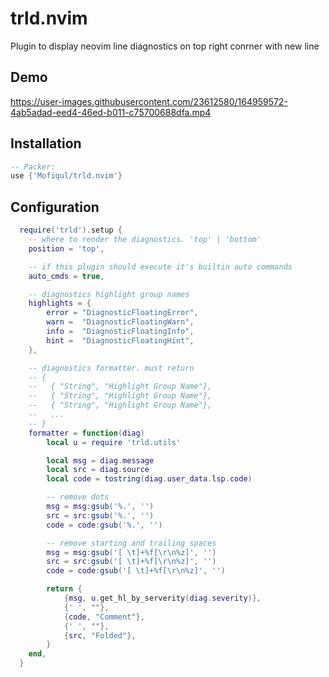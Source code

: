 # trld.nvim

Plugin to display neovim line diagnostics on top right conrner with new line

## Demo


https://user-images.githubusercontent.com/23612580/164959572-4ab5adad-eed4-46ed-b011-c75700688dfa.mp4


## Installation

```lua
-- Packer:
use {'Mofiqul/trld.nvim'}
```


## Configuration
```lua
  require('trld').setup {
    -- where to render the diagnostics. 'top' | 'bottom'
    position = 'top',

    -- if this plugin should execute it's builtin auto commands
    auto_cmds = true,

    -- diagnostics highlight group names
    highlights = {
        error = "DiagnosticFloatingError",
        warn =  "DiagnosticFloatingWarn",
        info =  "DiagnosticFloatingInfo",
        hint =  "DiagnosticFloatingHint",
    },

    -- diagnostics formatter. must return
    -- {
    --   { "String", "Highlight Group Name"},
    --   { "String", "Highlight Group Name"},
    --   { "String", "Highlight Group Name"},
    --   ...
    -- }
    formatter = function(diag)
        local u = require 'trld.utils'

        local msg = diag.message
        local src = diag.source
        local code = tostring(diag.user_data.lsp.code)

        -- remove dots
        msg = msg:gsub('%.', '')
        src = src:gsub('%.', '')
        code = code:gsub('%.', '')

        -- remove starting and trailing spaces
        msg = msg:gsub('[ \t]+%f[\r\n%z]', '')
        src = src:gsub('[ \t]+%f[\r\n%z]', '')
        code = code:gsub('[ \t]+%f[\r\n%z]', '')

        return {
            {msg, u.get_hl_by_serverity(diag.severity)},
            {' ', ""},
            {code, "Comment"},
            {' ', ""},
            {src, "Folded"},
        }
    end,
  }
```

